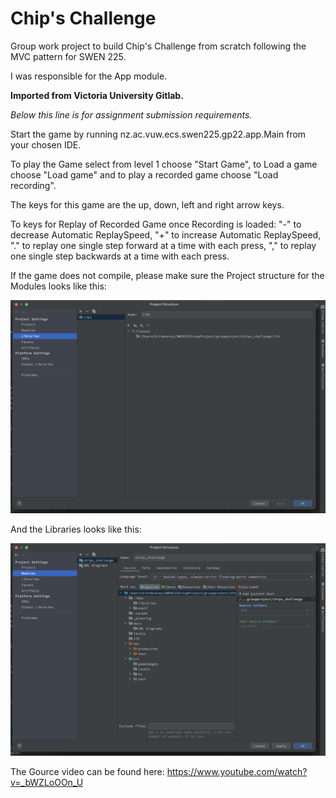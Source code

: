 # Chip's Challenge

Group work project to build Chip's Challenge from scratch following the MVC pattern for SWEN 225.

I was responsible for the App module.

**Imported from Victoria University Gitlab.**

*Below this line is for assignment submission requirements.*

Start the game by running nz.ac.vuw.ecs.swen225.gp22.app.Main from your chosen IDE.

To play the Game select from level 1 choose "Start Game", to Load a game choose "Load game" and to play a recorded game choose "Load recording".

The keys for this game are the up, down, left and right arrow keys.

To keys for Replay of Recorded Game once Recording is loaded:
"-" to decrease Automatic ReplaySpeed, "+" to increase Automatic ReplaySpeed,
"." to replay one single step forward at a time with each press,
"," to replay one single step backwards at a time with each press.



If the game does not compile, please make sure the Project structure for the Modules looks like this:

![](./readmeAssets/Libraries_example.png)

And the Libraries looks like this:

![](./readmeAssets/Modules_Example.png)



The Gource video can be found here: https://www.youtube.com/watch?v=_bWZLoOOn_U
